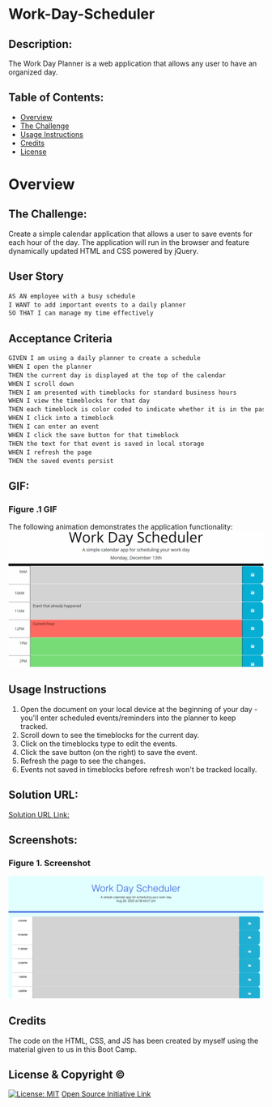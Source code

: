 # Work-Day-Scheduler

  
## Description:
The Work Day Planner is a web application that allows any user to have an organized day.
 
## Table of Contents:
- [Overview](#Overview)
- [The Challenge](#The-Challenge)
- [Usage Instructions](#Usage-Instructions)
- [Credits](#Credits)
- [License](#License)

# Overview

## The Challenge:
Create a simple calendar application that allows a user to save events for each hour of the day. The application will run in the browser and feature dynamically updated HTML and CSS powered by jQuery. 

## User Story

```md
AS AN employee with a busy schedule
I WANT to add important events to a daily planner
SO THAT I can manage my time effectively
```

## Acceptance Criteria

```md
GIVEN I am using a daily planner to create a schedule
WHEN I open the planner
THEN the current day is displayed at the top of the calendar
WHEN I scroll down
THEN I am presented with timeblocks for standard business hours
WHEN I view the timeblocks for that day
THEN each timeblock is color coded to indicate whether it is in the past, present, or future
WHEN I click into a timeblock
THEN I can enter an event
WHEN I click the save button for that timeblock
THEN the text for that event is saved in local storage
WHEN I refresh the page
THEN the saved events persist
```
## GIF:
### Figure .1 GIF

The following animation demonstrates the application functionality:
![A user clicks on slots on the color-coded calendar and edits the events.](./Images/Example.gif)

## Usage Instructions
1. Open the document on your local device at the beginning of your day - you'll enter scheduled events/reminders into the planner to keep tracked.
2. Scroll down to see the timeblocks for the current day.
3. Click on the timeblocks type to edit the events.
4. Click the save button (on the right) to save the event.
5. Refresh the page to see the changes.
6. Events not saved in timeblocks before refresh won't be tracked locally.

## Solution URL:
[Solution URL Link:](https://fibarrafdec.github.io/Work-Day-Scheduler/)

## Screenshots:
### Figure 1. Screenshot
![](./Images/Captura%20de%20Pantalla%202023-08-28%20a%20la(s)%2020.45.13.png) 

## Credits

The code on the HTML, CSS, and JS has been created by myself using the material given to us in this Boot Camp.

## License & Copyright ©
  
[![License: MIT](https://img.shields.io/badge/License-MIT-yellow.svg)](https://opensource.org/licenses/MIT) [Open Source Initiative Link](https://opensource.org/licenses/MIT)
